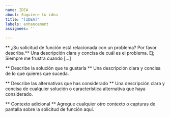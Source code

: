 ```yaml
---
name: IDEA
about: Suguiere tu idea
title: "[IDEA]"
labels: enhancement
assignees: ''

---
```


** ¿Su solicitud de función está relacionada con un problema? Por favor describa.**
Una descripción clara y concisa de cuál es el problema. Ej; Siempre me frustra cuando [...]

** Describe la solución que te gustaría **
Una descripción clara y concisa de lo que quieres que suceda.

** Describe las alternativas que has considerado **
Una descripción clara y concisa de cualquier solución o característica alternativa que haya considerado.

** Contexto adicional **
Agregue cualquier otro contexto o capturas de pantalla sobre la solicitud de función aquí.
